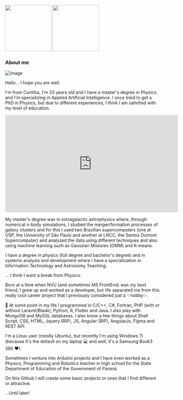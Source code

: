 <img height="150em" src="https://github-readme-stats-git-masterrstaa-rickstaa.vercel.app/api/top-langs/?username=ricardovolert&layout=compact&langs_count=8&theme=dracula&exclude_repo=financial-manager-old"/> <img height="150em" src="https://github-readme-stats-git-masterrstaa-rickstaa.vercel.app/api?username=ricardovolert&show_icons=true&theme=dracula&include_all_commits=true&count_private=true"/>

### About me

![image](https://media.giphy.com/media/i2rNOf3b7vJgk/source.gif)

Hello... I hope you are well.

I'm from Curitiba, I'm 33 years old and I have a master's degree in Physics and I'm specializing in Applied Artificial Intelligence. I once tried to get a PhD in Physics, but due to different experiences, I think I am satisfied with my level of education.

<iframe width="560" height="315" src="https://www.youtube.com/embed/m5rUkqvCDVY" frameborder="0" allowfullscreen></iframe>

My master's degree was in extragalactic astrophysics where, through numerical n-body simulations, I studied the merger/formation processes of galaxy clusters and for this I used two Brazilian supercomputers (one at USP, the University of São Paulo and another at LNCC, the Santos Dumont Supercomputer) and analyzed the data using different techniques and also using machine learning such as Gaussian Mixtures (GMM) and K-means.

I have a degree in physics (full degree and bachelor's degree) and in systems analysis and development where I have a specialization in Information Technology and Astronomy Teaching.

... I think I want a break from Physics.

Born at a time when NVU (and sometimes MS FrontEnd) was my best friend, I grew up and worked as a developer, but life separated me from this really cool career project that I previously considered just a ✨hobby✨.

🌱 At some point in my life I programmed in C/C++, C#, Fortran, PHP (with or without Laravel/Blade), Python, R, Flutter and Java. I also play with MongoDB and MySQL databases. I also know a few things about Shell Script, CSS, HTML, Jquery (RIP), JS, Angular (RIP), AngularJs, Figma and REST API.

I'm a Linux user (mostly Ubuntu), but recently I'm using Windows 11 (because it's the default on my laptop 💻 and well, it's a Samsung Book3 360 ❤).

Sometimes I venture into Arduino projects and I have even worked as a Physics, Programming and Robotics teacher in high school for the State Department of Education of the Government of Paraná.

On this Github I will create some basic projects or ones that I find different or attractive.

...Until later!
